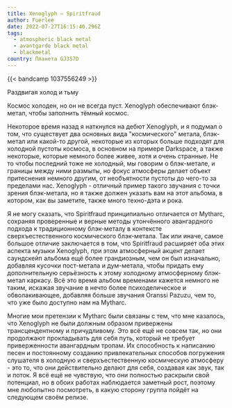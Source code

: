 ```yaml
---
title: Xenoglyph — Spiritfraud
author: Fuerlee
date: 2022-07-27T16:15:40.296Z
tags:
  - atmospheric black metal
  - avantgarde black metal
  - blackmetal
country: Планета GJ357D
---
```

{{< bandcamp 1037556249 >}}

Раздвигая холод и тьму

Космос холоден, но он не всегда пуст. Xenoglyph обеспечивают блэк-метал, чтобы заполнить тёмный космос.

Некоторое время назад я наткнулся на дебют Xenoglyph, и я подумал о том, что существует два основных вида "космического" метала, блэк-метал или какой-то другой, некоторые из которых больше подходят для холодной пустоты космоса, в основном на примере Darkspace, а также некоторые, которые немного более живее, хотя и очень странные. Не то чтобы последний тоже не холодный, мы говорим о блэк-метале, и границы между ними размыты, но фокус атмосферы делает объект притеснения немного другим, от необъятности пустоты до чего-то за пределами нас. Xenoglyph - отличный пример такого звучания с точки зрения блэк-метала, но я также должен указать вам на этот альбома, в котором, как вы заметите, также много техно-дэта и рока.

Я не могу сказать, что Spiritfraud принципиально отличается от Mytharc, сохраняя проверенные и верные методы утончённого авангардного подхода к традиционному блэк-металу в контексте сверхъестественного космического блэк-метала. Так или иначе, самое большое отличие заключается в том, что Spiritfraud расширяет оба этих аспекта музыки Xenoglyph, при этом атмосферный акцент делает саундскейп альбома ещё более грандиозным, чем он был изначально, добавляя кусочки пост-метала и дум-метала, чтобы придать ему дополнительную серьёзность к этому холодному атмосферному блэк-метал каркасу. Всё это время альбом временами кажется немного не таким, искажая звучание в нечто более психоделическое и обволакивающее, добавляя больше звучания Oranssi Pazuzu, чем то, что уже было доступно нам на Mytharc.

Многие мои претензии к Mytharc были связаны с тем, что мне казалось, что Xenoglyph не были должным образом привержены трансцендентному и причудливому. Это всё ещё не совсем так, но они продолжают прокладывать для себя путь, который не требует приверженности авангардным тропам. Их способность к написанию песен и постоянному созданию привлекательных способов погружения слушателя в холодную и сверхъестественную космическую атмосферу - это то, что они действительно делают для себя, создавая как звук, так и поток. Я всё ещё не чувствую, что они полностью раскрыли свой потенциал, но в обоих работах наблюдается заметный рост, поэтому мне любопытно посмотреть, в какую сторону группа пойдёт на следующем своём релизе.